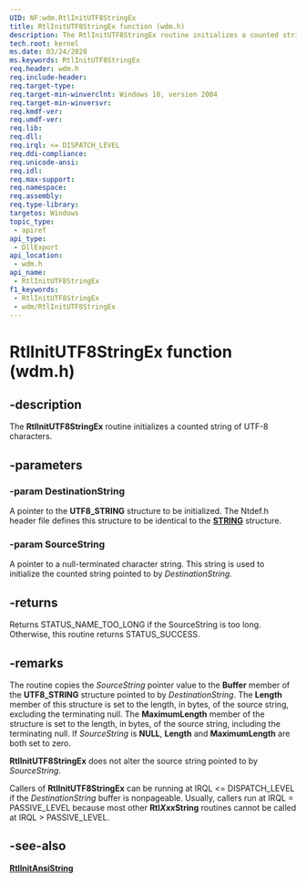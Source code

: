 ```yaml
---
UID: NF:wdm.RtlInitUTF8StringEx
title: RtlInitUTF8StringEx function (wdm.h)
description: The RtlInitUTF8StringEx routine initializes a counted string of UTF-8 characters.
tech.root: kernel
ms.date: 03/24/2020
ms.keywords: RtlInitUTF8StringEx
req.header: wdm.h
req.include-header: 
req.target-type: 
req.target-min-winverclnt: Windows 10, version 2004
req.target-min-winversvr: 
req.kmdf-ver: 
req.umdf-ver: 
req.lib: 
req.dll: 
req.irql: <= DISPATCH_LEVEL
req.ddi-compliance: 
req.unicode-ansi: 
req.idl: 
req.max-support: 
req.namespace: 
req.assembly: 
req.type-library: 
targetos: Windows
topic_type:
 - apiref
api_type:
 - DllExport
api_location:
 - wdm.h
api_name:
 - RtlInitUTF8StringEx
f1_keywords:
 - RtlInitUTF8StringEx
 - wdm/RtlInitUTF8StringEx
---
```


# RtlInitUTF8StringEx function (wdm.h)

## -description

The **RtlInitUTF8StringEx** routine initializes a counted string of UTF-8 characters.

## -parameters

### -param DestinationString

A pointer to the **UTF8_STRING** structure to be initialized. The Ntdef.h header file defines this structure to be identical to the [**STRING**](/windows/win32/api/ntdef/ns-ntdef-string) structure.

### -param SourceString

A pointer to a null-terminated character string. This string is used to initialize the counted string pointed to by *DestinationString*.

## -returns

Returns STATUS_NAME_TOO_LONG if the SourceString is too long. Otherwise, this routine returns STATUS_SUCCESS.

## -remarks

The routine copies the *SourceString* pointer value to the **Buffer** member of the **UTF8_STRING** structure pointed to by *DestinationString*. The **Length** member of this structure is set to the length, in bytes, of the source string, excluding the terminating null. The **MaximumLength** member of the structure is set to the length, in bytes, of the source string, including the terminating null. If *SourceString* is **NULL**, **Length** and **MaximumLength** are both set to zero.

**RtlInitUTF8StringEx** does not alter the source string pointed to by *SourceString*.

Callers of **RtlInitUTF8StringEx** can be running at IRQL <= DISPATCH_LEVEL if the *DestinationString* buffer is nonpageable. Usually, callers run at IRQL = PASSIVE_LEVEL because most other **Rtl*Xxx*String** routines cannot be called at IRQL > PASSIVE_LEVEL.

## -see-also

[**RtlInitAnsiString**](./nf-wdm-rtlinitansistring.md)
